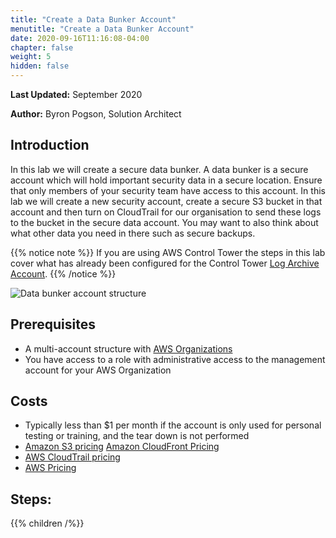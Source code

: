 ```yaml
---
title: "Create a Data Bunker Account"
menutitle: "Create a Data Bunker Account"
date: 2020-09-16T11:16:08-04:00
chapter: false
weight: 5
hidden: false
---
```


**Last Updated:** September 2020

**Author:** Byron Pogson, Solution Architect

## Introduction

In this lab we will create a secure data bunker. A data bunker is a secure account which will hold important security data in a secure location. Ensure that only members of your security team have access to this account. In this lab we will create a new security account, create a secure S3 bucket in that account and then turn on CloudTrail for our organisation to send these logs to the bucket in the secure data account. You may want to also think about what other data you need in there such as secure backups.

{{% notice note %}}
If you are using AWS Control Tower the steps in this lab cover what has already been configured for the Control Tower [Log Archive Account](https://docs.aws.amazon.com/controltower/latest/userguide/how-control-tower-works.html#what-shared).
{{% /notice %}}

![Data bunker account structure](/Security/100_Create_a_Data_Bunker/Images/data-bunker-architecture.png)

## Prerequisites

* A multi-account structure with [AWS Organizations](https://aws.amazon.com/organizations/)
* You have access to a role with administrative access to the management account for your AWS Organization

## Costs

- Typically less than $1 per month if the account is only used for personal testing or training, and the tear down is not performed
- [Amazon S3 pricing](https://aws.amazon.com/s3/pricing/) [Amazon CloudFront Pricing](https://aws.amazon.com/cloudfront/pricing/)
- [AWS CloudTrail pricing](https://aws.amazon.com/cloudtrail/pricing/)
- [AWS Pricing](https://aws.amazon.com/pricing/)

## Steps:
{{% children /%}}
